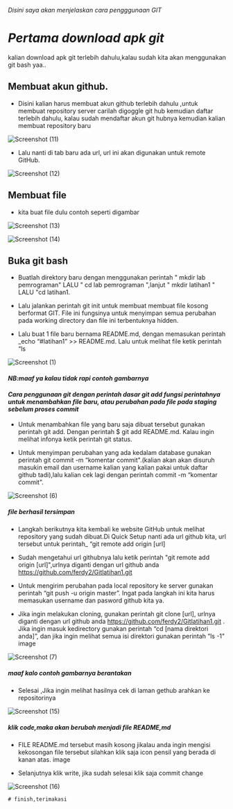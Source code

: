 *Disini saya akan menjelaskan cara pengggunaan GIT*

# *Pertama download apk git*

kalian download apk git terlebih dahulu,kalau sudah kita akan menggunakan git bash yaa..

## Membuat akun github.

- Disini kalian harus membuat akun github terlebih dahulu ,untuk membuat repository server carilah digoggle git hub kemudian daftar terlebih dahulu,
kalau sudah mendaftar akun git hubnya kemudian kalian membuat repository baru

![Screenshot (11)](https://user-images.githubusercontent.com/115714443/196077347-aa017877-f513-43c3-811d-6297595be26f.png)

- Lalu nanti di tab baru ada url, url ini akan digunakan untuk remote GitHub.

![Screenshot (12)](https://user-images.githubusercontent.com/115714443/196077659-0abbc672-a91c-4806-9c48-f74f0259bf77.png)

## Membuat file

- kita buat file dulu contoh seperti digambar

![Screenshot (13)](https://user-images.githubusercontent.com/115714443/196080310-8cb59fc2-2c5f-42ba-bd36-a35b77c9206b.png)
 
![Screenshot (14)](https://user-images.githubusercontent.com/115714443/196080325-5d633bcc-f0a9-4f09-85f8-86b4c82d93d8.png)

## Buka git bash

- Buatlah direktory baru dengan menggunakan perintah " mkdir lab pemrograman" LALU " cd lab pemrograman ",lanjut " mkdir latihan1 " LALU "cd latihan1.

- Lalu jalankan perintah git init untuk membuat membuat file kosong berformat GIT. File ini fungsinya untuk menyimpan semua perubahan pada working directory dan file     ini terbentuknya hidden.

- Lalu buat 1 file baru bernama README.md, dengan memasukan perintah _echo “#latihan1” >> README.md. Lalu untuk melihat file ketik perintah “ls

![Screenshot (1)](https://user-images.githubusercontent.com/115714443/196081283-f14c5a1e-c1c1-4c71-ab8d-5bb6de49ce61.png)
#### *NB:maaf ya kalau tidak rapi contoh gambarnya*
#### *Cara penggunaan git dengan perintah dasar git add fungsi perintahnya untuk menambahkan file baru, atau perubahan pada file pada staging sebelum proses commit*

- Untuk menambahkan file yang baru saja dibuat tersebut gunakan perintah git add. Dengan perintah $ git add README.md. Kalau ingin melihat infonya ketik perintah git status.

- Untuk menyimpan perubahan yang ada kedalam database gunakan perintah git commit -m “komentar commit".(kalian akan akan disuruh masukin email dan username kalian yang
  kalian pakai untuk daftar github tadi),lalu kalian cek lagi dengan perintah commit -m “komentar commit".

![Screenshot (6)](https://user-images.githubusercontent.com/115714443/196082795-2661effb-8820-44ce-bbe2-e2cd89fc948a.png)
  ##### *file berhasil tersimpan*
  
- Langkah berikutnya kita kembali ke website GitHub untuk melihat repository yang sudah dibuat.Di Quick Setup nanti ada url github kita, url tersebut untuk         perintah_ “git remote add origin [url] 
 
- Sudah mengetahui url githubnya lalu ketik perintah "git remote add origin [url]",urlnya diganti dengan url github anda https://github.com/ferdy2/Gitlatihan1.git

- Untuk mengirim perubahan pada local repository ke server gunakan perintah “git push -u origin master”. Ingat pada langkah ini kita harus memasukan username dan pasword github kita ya.

- Jika ingin melakukan cloning, gunakan perintah git clone [url], urlnya diganti dengan url github anda https://github.com/ferdy2/Gitlatihan1.git . Jika ingin masuk kedirectory gunakan perintah “cd [nama direktori anda]”, dan jika ingin melihat semua isi direktori gunakan perintah “ls -1" image

![Screenshot (7)](https://user-images.githubusercontent.com/115714443/196121644-a9691fe8-f88e-4678-8be3-0fe95b4100a6.png)
##### *maaf kalo contoh gambarnya berantakan*

- Selesai ,Jika ingin melihat hasilnya cek di laman gethub arahkan ke repositorinya

![Screenshot (15)](https://user-images.githubusercontent.com/115714443/196122774-9d5f09a5-ec81-4c46-b363-37af8e8e8534.png)
##### *klik code,maka akan berubah menjadi file README,md*

- FILE README.md tersebut masih kosong jikalau anda ingin mengisi kekosongan file tersebut silahkan klik saja icon pensil yang berada di kanan atas.
image

- Selanjutnya klik write, jika sudah selesai klik saja commit change

![Screenshot (16)](https://user-images.githubusercontent.com/115714443/196122988-de2c9a54-da66-4798-be2d-625843a834ac.png)

    # finish,terimakasi 
